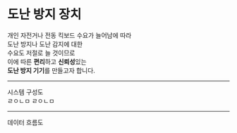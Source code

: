 # **도난 방지 장치**


개인 자전거나 전동 킥보드 수요가 늘어남에 따라  
도난 방지나 도난 감지에 대한  
수요도 저절로 늘 것이므로  
이에 따른 **편리**하고 **신뢰성**있는  
**도난 방지 기기**를 만들고자 합니다. 

* * *
시스템 구성도  
ㄹㅇㄴㅁ ㄹㅇㄴㅁ

* * *

데이터 흐름도  

